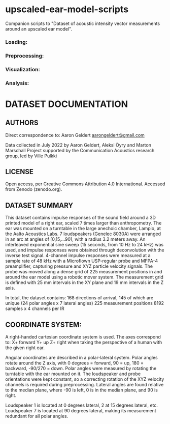 # upscaled-ear-model-scripts
Companion scripts to "Dataset of acoustic intensity vector measurements around an upscaled ear model".

### Loading:

### Preprocessing:

### Visualization:

### Analysis:

# DATASET DOCUMENTATION

## AUTHORS
Direct correspondence to:
Aaron Geldert
aarongeldert@gmail.com

Data collected in July 2022 by Aaron Geldert, Aleksi Öyry and Marton Marschall
Project supported by the Communication Acoustics research group, led by Ville Pulkki

## LICENSE
Open access, per Creative Commons Attribution 4.0 International.
Accessed from Zenodo (zenodo.org).

## DATASET SUMMARY
This dataset contains impulse responses of the sound field around a 3D printed model of a right ear, scaled 7 times larger than anthropometry. 
The ear was mounted on a turntable in the large anechoic chamber, Lampio, at the Aalto Acoustics Labs.
7 loudspeakers (Genelec 8030A) were arranged in an arc at angles of [0,15,...90], with a radius 3.2 meters away.
An interleaved exponential sine sweep (15 seconds, from 10 Hz to 24 kHz) was used, and impulse responses were obtained through deconvolution with the inverse test signal. 
4-channel impulse responses were measured at a sample rate of 48 kHz with a Microflown USP-regular probe and MFPA-4 preamplifier, capturing pressure and XYZ particle velocity signals.
The probe was moved along a dense grid of 225 measurement positions in and around the ear model using a robotic mover system.
The measurement grid is defined with 25 mm intervals in the XY plane and 19 mm intervals in the Z axis.

In total, the dataset contains:
168 directions of arrival, 145 of which are unique (24 polar angles x 7 lateral angles)
225 measurement positions
8192 samples x 4 channels per IR

## COORDINATE SYSTEM:
A right-handed cartesian coordinate system is used.
The axes correspond to:
X+ forward
Y+ up
Z+ right
when taking the perspective of a human with the given right ear.

Angular coordinates are described in a polar-lateral system. 
Polar angles rotate around the Z axis, with 0 degrees = forward, 90 = up, 180 = backward, -90/270 = down. 
Polar angles were measured by rotating the turntable with the ear mounted on it. The loudspeaker and probe orientations were kept constant, so a correcting rotation of the XYZ velocity channels is required during preprocessing.
Lateral angles are found relative to the median plane, where -90 is left, 0 is in the median plane, and 90 is right. 

Loudspeaker 1 is located at 0 degrees lateral, 2 at 15 degrees lateral, etc.
Loudspeaker 7 is located at 90 degrees lateral, making its measurement redundant for all polar angles.


